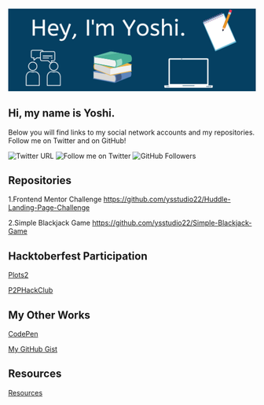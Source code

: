 ![Yoshi's GitHub Banner](./assets/Banner.png)

## Hi, my name is Yoshi.  

Below you will find links to my social network accounts and my repositories.  Follow me on Twitter and on GitHub!

![Twitter URL](https://img.shields.io/twitter/url?label=Yoshi&style=social&url=https%3A%2F%2Ftwitter.com%2FYoshiCode03)
![Follow me on Twitter](https://img.shields.io/twitter/follow/yoshicode03?style=social)
![GitHub Followers](https://img.shields.io/github/followers/ysstudio22?style=social)

## Repositories

1.Frontend Mentor Challenge <https://github.com/ysstudio22/Huddle-Landing-Page-Challenge>

2.Simple Blackjack Game <https://github.com/ysstudio22/Simple-Blackjack-Game>

## Hacktoberfest Participation

[Plots2](https://github.com/ysstudio22/plots2)

[P2PHackClub](https://github.com/ysstudio22/website)

## My Other Works

[CodePen](https://codepen.io/ysstudio22)

[My GitHub Gist](https://gist.github.com/ysstudio22)

## Resources
[Resources](https://github.com/ysstudio22/Resources)